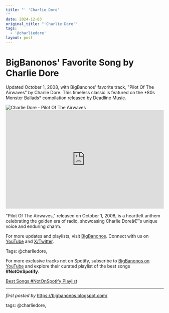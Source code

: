 ```yaml
---
title: "' 'Charlie Dore'
'"
date: 2024-12-03
original_title: "'Charlie Dore'"
tags:
  - '@charliedore'
layout: post
---
```

<!-- Post Title -->
<h1 >BigBanonos' Favorite Song by Charlie Dore</h1> <!-- Introductory Text -->
<p >Updated October 1, 2008, with BigBanonos' favorite track, "Pilot Of The Airwaves" by Charlie Dore. This timeless classic is featured on the *80s Monster Ballads* compilation released by Deadline Music.</p> <!-- Featured Image -->
<div > <img src="https://i.scdn.co/image/ab67616d0000b273862be2348e700d7626a6316a" alt="Charlie Dore - Pilot Of The Airwaves" />
</div> <!-- YouTube Video Embed -->
<div > <iframe width="100%" height="315" src="https://www.youtube.com/embed/SGKrgJZhpzk" title="Charlie Dore 1979 Pilot Of The Airwaves" frameborder="0" allow="accelerometer; autoplay; clipboard-write; encrypted-media; gyroscope; picture-in-picture; web-share" referrerpolicy="strict-origin-when-cross-origin" allowfullscreen></iframe>
</div> <!-- Song Information -->
<div > <p>"Pilot Of The Airwaves," released on October 1, 2008, is a heartfelt anthem celebrating the golden era of radio, showcasing Charlie Doreâ€™s unique voice and enduring charm.</p>
</div> <!-- Footer Links -->
<div > <p>For more updates and playlists, visit <a href="https://bigbanonos.blogspot.com/" target="_blank">BigBanonos</a>. Connect with us on <a href="https://www.youtube.com/@BigBanonos" target="_blank">YouTube</a> and <a href="https://x.com/bigbanonos" target="_blank">X/Twitter</a>.</p>
</div> <!-- Tags -->
<p >Tags: @charliedore,</p>


<!--Subscribe and Playlist Links-->
<div>
    <p>For more exclusive tracks not on Spotify, subscribe to <a href="https://www.youtube.com/@BigBanonos" target="_blank">BigBanonos on YouTube</a> and explore their curated playlist of the best songs <strong>#NotOnSpotify</strong>.</p>
    <p><a href="https://www.youtube.com/playlist?list=PLtuNtuTatqI0kFahUCbtbfenC_ET5O_tr" target="_blank">Best Songs #NotOnSpotify Playlist<br /></a></p></div>

<hr />

<p><em>first posted by</em> <a href="https://bigbanonos.blogspot.com/" rel="noopener" target="_new">https://bigbanonos.blogspot.com/</a></p>

<p>tags: @charliedore,</p>
